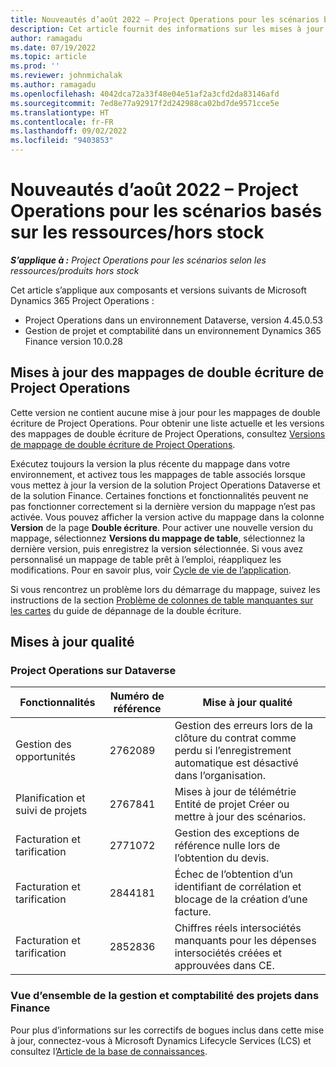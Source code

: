 ```yaml
---
title: Nouveautés d’août 2022 – Project Operations pour les scénarios basés sur les ressources/hors stock
description: Cet article fournit des informations sur les mises à jour de qualité disponibles dans la version d’août 2022 de Microsoft Dynamics 365 Project Operations pour les scénarios basés sur les ressources/produits non stockés.
author: ramagadu
ms.date: 07/19/2022
ms.topic: article
ms.prod: ''
ms.reviewer: johnmichalak
ms.author: ramagadu
ms.openlocfilehash: 4042dca72a33f48e04e51af2a3cfd2da83146afd
ms.sourcegitcommit: 7ed8e77a92917f2d242988ca02bd7de9571cce5e
ms.translationtype: HT
ms.contentlocale: fr-FR
ms.lasthandoff: 09/02/2022
ms.locfileid: "9403853"
---
```

# <a name="whats-new-august-2022---project-operations-for-resourcenon-stocked-based-scenarios"></a>Nouveautés d’août 2022 – Project Operations pour les scénarios basés sur les ressources/hors stock

_**S’applique à :** Project Operations pour les scénarios selon les ressources/produits hors stock_

Cet article s’applique aux composants et versions suivants de Microsoft Dynamics 365 Project Operations :

- Project Operations dans un environnement Dataverse, version 4.45.0.53
- Gestion de projet et comptabilité dans un environnement Dynamics 365 Finance version 10.0.28

## <a name="project-operations-dual-write-maps-updates"></a>Mises à jour des mappages de double écriture de Project Operations

Cette version ne contient aucune mise à jour pour les mappages de double écriture de Project Operations. Pour obtenir une liste actuelle et les versions des mappages de double écriture de Project Operations, consultez [Versions de mappage de double écriture de Project Operations](../environment/resource-dual-write-maps.md).

Exécutez toujours la version la plus récente du mappage dans votre environnement, et activez tous les mappages de table associés lorsque vous mettez à jour la version de la solution Project Operations Dataverse et de la solution Finance. Certaines fonctions et fonctionnalités peuvent ne pas fonctionner correctement si la dernière version du mappage n’est pas activée. Vous pouvez afficher la version active du mappage dans la colonne **Version** de la page **Double écriture**. Pour activer une nouvelle version du mappage, sélectionnez **Versions du mappage de table**, sélectionnez la dernière version, puis enregistrez la version sélectionnée. Si vous avez personnalisé un mappage de table prêt à l’emploi, réappliquez les modifications. Pour en savoir plus, voir [Cycle de vie de l’application](/dynamics365/fin-ops-core/dev-itpro/data-entities/dual-write/app-lifecycle-management).

Si vous rencontrez un problème lors du démarrage du mappage, suivez les instructions de la section [Problème de colonnes de table manquantes sur les cartes](/dynamics365/fin-ops-core/dev-itpro/data-entities/dual-write/dual-write-troubleshooting-finops-upgrades#missing-table-columns-issue-on-maps) du guide de dépannage de la double écriture.

## <a name="quality-updates"></a>Mises à jour qualité

### <a name="project-operations-on-dataverse"></a>Project Operations sur Dataverse

| Fonctionnalités | Numéro de référence | Mise à jour qualité |
| --- | --- | --- |
| Gestion des opportunités | 2762089 | Gestion des erreurs lors de la clôture du contrat comme perdu si l’enregistrement automatique est désactivé dans l’organisation.|
|Planification et suivi de projets | 2767841 | Mises à jour de télémétrie Entité de projet Créer ou mettre à jour des scénarios.|
|Facturation et tarification | 2771072 | Gestion des exceptions de référence nulle lors de l’obtention du devis.|
|Facturation et tarification | 2844181 |Échec de l’obtention d’un identifiant de corrélation et blocage de la création d’une facture.|
|Facturation et tarification | 2852836 | Chiffres réels intersociétés manquants pour les dépenses intersociétés créées et approuvées dans CE.|


### <a name="project-management-and-accounting-in-finance"></a>Vue d’ensemble de la gestion et comptabilité des projets dans Finance

Pour plus d’informations sur les correctifs de bogues inclus dans cette mise à jour, connectez-vous à Microsoft Dynamics Lifecycle Services (LCS) et consultez l’[Article de la base de connaissances](https://fix.lcs.dynamics.com/Issue/Details?bugId=694438).

